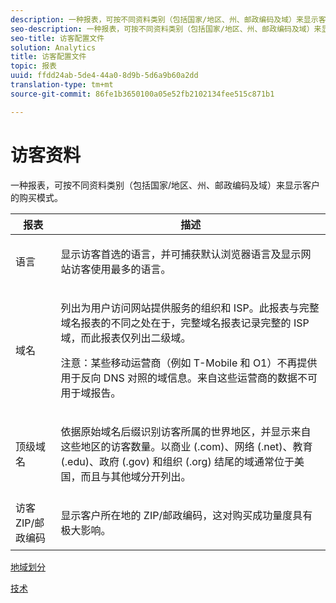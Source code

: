 ```yaml
---
description: 一种报表，可按不同资料类别（包括国家/地区、州、邮政编码及域）来显示客户的购买模式。
seo-description: 一种报表，可按不同资料类别（包括国家/地区、州、邮政编码及域）来显示客户的购买模式。
seo-title: 访客配置文件
solution: Analytics
title: 访客配置文件
topic: 报表
uuid: ffdd24ab-5de4-44a0-8d9b-5d6a9b60a2dd
translation-type: tm+mt
source-git-commit: 86fe1b3650100a05e52fb2102134fee515c871b1

---
```



# 访客资料

一种报表，可按不同资料类别（包括国家/地区、州、邮政编码及域）来显示客户的购买模式。

<table id="table_B09EA999973A4646BF66DF5D7BEA0820"> 
 <thead> 
  <tr> 
   <th colname="col1" class="entry"> 报表 </th> 
   <th colname="col2" class="entry"> 描述 </th> 
  </tr> 
 </thead>
 <tbody> 
  <tr> 
   <td colname="col1"> 语言 </td> 
   <td colname="col2"> <p> 显示访客首选的语言，并可捕获默认浏览器语言及显示网站访客使用最多的语言。 </p> </td> 
  </tr> 
  <tr> 
   <td colname="col1"> 域名 </td> 
   <td colname="col2"> <p> 列出为用户访问网站提供服务的组织和 ISP。此报表与<span class="wintitle">完整域名</span>报表的不同之处在于，<span class="wintitle">完整域名</span>报表记录完整的 ISP 域，而此报表仅列出二级域。 </p> <p> <p>注意：某些移动运营商（例如 T-Mobile 和 O1）不再提供用于反向 DNS 对照的域信息。来自这些运营商的数据不可用于域报告。 </p> </p> </td> 
  </tr> 
  <tr> 
   <td colname="col1"> 顶级域名 </td> 
   <td colname="col2"> <p> 依据原始域名后缀识别访客所属的世界地区，并显示来自这些地区的访客数量。以商业 (.com)、网络 (.net)、教育 (.edu)、政府 (.gov) 和组织 (.org) 结尾的域通常位于美国，而且与其他域分开列出。 </p> </td> 
  </tr> 
  <tr> 
   <td colname="col1"> 访客 ZIP/邮政编码 </td> 
   <td colname="col2"> <p> 显示客户所在地的 ZIP/邮政编码，这对购买成功量度具有极大影响。 </p> </td> 
  </tr> 
 </tbody> 
</table>

[地域划分](../../../components/c-variables/dimensionslist/reports-geosegmentation.md#concept_1B9CB209CFD94398B09C913D11648802)

[技术](../../../components/c-variables/dimensionslist/reports-technology.md#concept_BD66B540E4AE49D999289B48445A9AFE)
